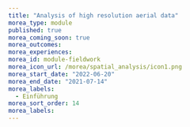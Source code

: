 ```yaml
---
title: "Analysis of high resolution aerial data"
morea_type: module
published: true
morea_coming_soon: true
morea_outcomes:
morea_experiences:
morea_id: module-fieldwork
morea_icon_url: /morea/spatial_analysis/icon1.png
morea_start_date: "2022-06-20"
morea_end_date: "2021-07-14"
morea_labels: 
  - Einführung
morea_sort_order: 14
morea_labels:
---
```



